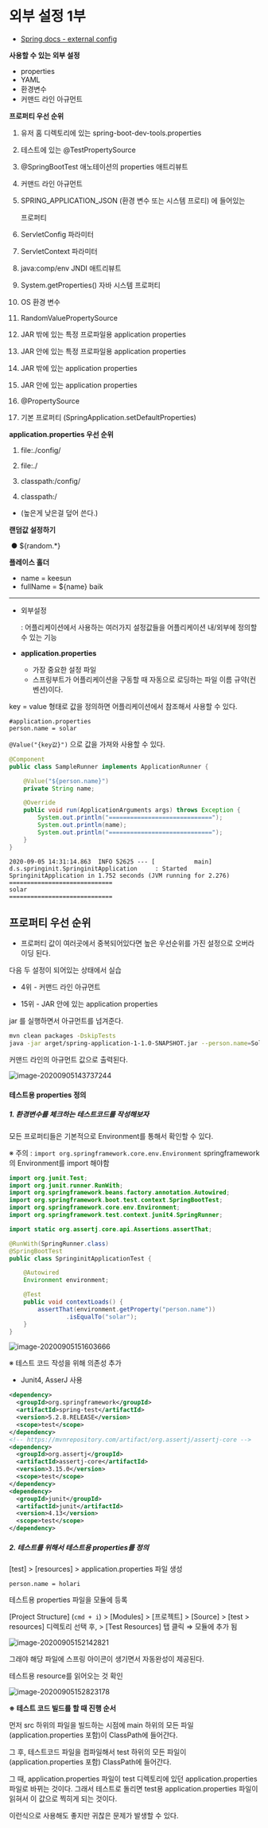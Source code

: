 # 외부 설정 1부

* [Spring docs - external config](https://docs.spring.io/spring-boot/docs/current/reference/htmlsingle/#boot-features-external-config)

**사용할 수 있는 외부 설정**

* properties
* YAML
* 환경변수
* 커맨드 라인 아규먼트

**프로퍼티 우선 순위**

1. 유저 홈 디렉토리에 있는 spring-boot-dev-tools.properties

2. 테스트에 있는 @TestPropertySource

3. @SpringBootTest 애노테이션의 properties 애트리뷰트

4. 커맨드 라인 아규먼트

5. SPRING_APPLICATION_JSON (환경 변수 또는 시스템 프로티) 에 들어있는

   프로퍼티

6. ServletConfig 파라미터

7. ServletContext 파라미터

8. java:comp/env JNDI 애트리뷰트

9. System.getProperties() 자바 시스템 프로퍼티

10. OS 환경 변수

11. RandomValuePropertySource

12. JAR 밖에 있는 특정 프로파일용 application properties

13. JAR 안에 있는 특정 프로파일용 application properties

14. JAR 밖에 있는 application properties

15. JAR 안에 있는 application properties

16. @PropertySource

17. 기본 프로퍼티 (SpringApplication.setDefaultProperties)



**application.properties 우선 순위**

1. file:./config/
2. file:./
3. classpath:/config/

4. classpath:/

* (높은게 낮은걸 덮어 쓴다.) 

**랜덤값 설정하기**

​	● ${random.*}

**플레이스 홀더**

* name = keesun 
* fullName = ${name} baik

---

* 외부설정

  : 어플리케이션에서 사용하는 여러가지 설정값들을 어플리케이션 내/외부에 정의할 수 있는 기능

* **application.properties**
  * 가장 중요한 설정 파일
  * 스프링부트가 어플리케이션을 구동할 때 자동으로 로딩하는 파일 이름 규약(컨벤션)이다.



key = value 형태로 값을 정의하면 어플리케이션에서 참조해서 사용할 수 있다.

```properties
#application.properties
person.name = solar
```

`@Value("{key값}")` 으로 값을 가져와 사용할 수 있다.

```java
@Component
public class SampleRunner implements ApplicationRunner {

    @Value("${person.name}")
    private String name;

    @Override
    public void run(ApplicationArguments args) throws Exception {
        System.out.println("=============================");
        System.out.println(name);
        System.out.println("=============================");
    }
}
```

```
2020-09-05 14:31:14.863  INFO 52625 --- [           main] d.s.springinit.SpringinitApplication     : Started SpringinitApplication in 1.752 seconds (JVM running for 2.276)
=============================
solar
=============================
```



## 프로퍼티 우선 순위

* 프로퍼티 값이 여러곳에서 중복되어있다면 높은 우선순위를 가진 설정으로 오버라이딩 된다.

다음 두 설정이 되어있는 상태에서 실습

* 4위 - 커맨드 라인 아규먼트

* 15위 - JAR 안에 있는 application properties



jar 를 실행하면서 아규먼트를 넘겨준다.

```sh
mvn clean packages -DskipTests
java -jar arget/spring-application-1-1.0-SNAPSHOT.jar --person.name=SolarC
```

커맨드 라인의 아규먼트 값으로 출력된다.

![image-20200905143737244](images/image-20200905143737244.png)



#### 테스트용 properties 정의

##### 1. 환경변수를 체크하는 테스트코드를 작성해보자

모든 프로퍼티들은 기본적으로 Environment를 통해서 확인할 수 있다.

※ 주의 : `import org.springframework.core.env.Environment` 
				springframework의 Environment를 import 해야함

```java
import org.junit.Test;
import org.junit.runner.RunWith;
import org.springframework.beans.factory.annotation.Autowired;
import org.springframework.boot.test.context.SpringBootTest;
import org.springframework.core.env.Environment;
import org.springframework.test.context.junit4.SpringRunner;

import static org.assertj.core.api.Assertions.assertThat;

@RunWith(SpringRunner.class)
@SpringBootTest
public class SpringinitApplicationTest {

    @Autowired
    Environment environment;

    @Test
    public void contextLoads() {
        assertThat(environment.getProperty("person.name"))
                .isEqualTo("solar");
    }
}
```

![image-20200905151603666](images/image-20200905151603666.png)



※ 테스트 코드 작성을 위해 의존성 추가

* Junit4, AsserJ 사용

```xml
<dependency>
  <groupId>org.springframework</groupId>
  <artifactId>spring-test</artifactId>
  <version>5.2.8.RELEASE</version>
  <scope>test</scope>
</dependency>
<!-- https://mvnrepository.com/artifact/org.assertj/assertj-core -->
<dependency>
  <groupId>org.assertj</groupId>
  <artifactId>assertj-core</artifactId>
  <version>3.15.0</version>
  <scope>test</scope>
</dependency>
<dependency>
  <groupId>junit</groupId>
  <artifactId>junit</artifactId>
  <version>4.13</version>
  <scope>test</scope>
</dependency>
```



##### 2. 테스트를 위해서 테스트용 properties를 정의

[test] > [resources] > application.properties 파일 생성

```properties
person.name = holari
```



테스트용 properties 파일을 모듈에 등록

[Project Structure] (`cmd + i`) > [Modules] > [프로젝트] > [Source] > [test > resources] 디렉토리 선택 후, > [Test Resources] 탭 클릭 ⇒ 모듈에 추가 됨

![image-20200905152142821](images/image-20200905152142821.png)

그래야 해당 파일에 스프링 아이콘이 생기면서 자동완성이 제공된다.



테스트용 resource를 읽어오는 것 확인

![image-20200905152823178](images/image-20200905152823178.png)



**※ 테스트 코드 빌드를 할 때 진행 순서**

먼저 src 하위의 파일을 빌드하는 시점에 main 하위의 모든 파일(application.properties 포함)이 ClassPath에 들어간다.  

그 후, 테스트코드 파일을 컴파일해서 test 하위의 모든 파일이(application.properties 포함) ClassPath에 들어간다. 

그 때, application.properties 파일이 test 디렉토리에 있던 application.properties 파일로 바뀌는 것이다. 그래서 테스트로 돌리면 test용 application.properties 파일이 읽혀서 이 값으로 찍히게 되는 것이다.



이런식으로 사용해도 좋지만 귀찮은 문제가 발생할 수 있다.



















